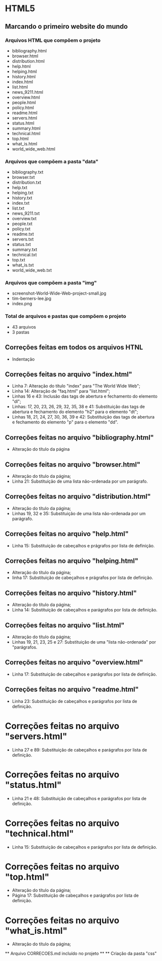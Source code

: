 # HTML5

## Marcando o primeiro website do mundo

### Arquivos HTML que compõem o projeto

* bibliography.html
* browser.html
* distribution.html
* help.html
* helping.html
* history.html
* index.html
* list.html
* news_9211.html
* overview.html
* people.html
* policy.html
* readme.html
* servers.html
* status.html
* summary.html
* technical.html
* top.html
* what_is.html
* world_wide_web.html


### Arquivos que compõem a pasta "data"

* bibliography.txt
* browser.txt
* distribution.txt
* help.txt
* helping.txt
* history.txt
* index.txt
* list.txt
* news_9211.txt
* overview.txt
* people.txt
* policy.txt
* readme.txt
* servers.txt
* status.txt
* summary.txt
* technical.txt
* top.txt
* what_is.txt
* world_wide_web.txt

### Arquivos que compõem a pasta "img"

* screenshot-World-Wide-Web-project-small.jpg
* tim-berners-lee.jpg
* index.png

### Total de arquivos e pastas que compõem o projeto

* 43 arquivos
* 3 pastas

## Correções feitas em todos os arquivos HTNL

* Indentação

## Correções feitas no arquivo "index.html"

* Linha 7: Alteração do título "index" para "The World Wide Web";
* Linha 14: Alteração de "faq.html" para "list.html";
* Linhas 16 e 43: Inclusão das tags de abertura e fechamento do elemento "dl";
* Linhas: 17, 20, 23, 26, 29, 32, 35, 38 e 41: Substituição das tags de abertura e fechamento do elemento "h2" para o elemento "dt";
* Linhas 18, 21, 24, 27, 30, 36, 39 e 42: Substituição das tags de abertura e fechamento do elemento "p" para o elemento "dd".

## Correções feitas no arquivo "bibliography.html"

* Alteração do título da página

## Correções feitas no arquivo "browser.html"

* Alteração do título da página;
* Linha 21: Substituição de uma lista não-ordenada por um parágrafo.

## Correções feitas no arquivo "distribution.html"

* Alteração do título da página;
* Linhas 19, 32 e 35: Substituição de uma lista não-ordenada por um parágrafo.

## Correções feitas no arquivo "help.html"

* Linha 15: Substituição de cabeçalhos e prágrafos por lista de definição.

## Correções feitas no arquivo "helping.html"

* Alteração do título da página;
* linha 17: Substituição de cabeçalhos e prágrafos por lista de definição.

## Correções feitas no arquivo "history.html"

* Alteração do título da página;
* Linha 14: Substituição de cabeçalhos e parágrafos por lista de definição.

## Correções feitas no arquivo "list.html"

* Alteração do título da página;
* Linhas 19, 21, 23, 25 e 27: Substituição de uma "lista não-ordenada" por "parágrafos.

## Correções feitas no arquivo "overview.html"

* Linha 17: Substituição de cabeçalhos e parágrafos por lista de definição.

## Correções feitas no arquivo "readme.html"

* Linha 23: Substituição de cabeçalhos e parágrafos por lista de definição.

# Correções feitas no arquivo "servers.html"

* Linha 27 e 89: Substituição de cabeçalhos e parágrafos por lista de definição.

# Correções feitas no arquivo "status.html"

* Linha 21 e 48: Substituição de cabeçalhos e parágrafos por lista de definição.

# Correções feitas no arquivo "technical.html"

* Linha 15: Substituição de cabeçalhos e parágrafos por lista de definição.

# Correções feitas no arquivo "top.html"

* Alteração do título da página;
* Página 17: Substituição de cabeçalhos e parágrafos por lista de definição.

# Correções feitas no arquivo "what_is.html"

* Alteração do título da página;



** Arquivo CORRECOES.md incluído no projeto **
** Criação da pasta "css"